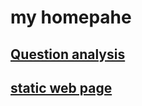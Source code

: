 # my homepahe

## [Question analysis](https://github.com/iDea2016su/iDea2016su.github.io/blob/master/study/questions/probability.md)

## [static web page](http://htmlpreview.github.io/?https://github.com/iDea2016su/iDea2016su.github.io/blob/master/study/questions/index.html)
